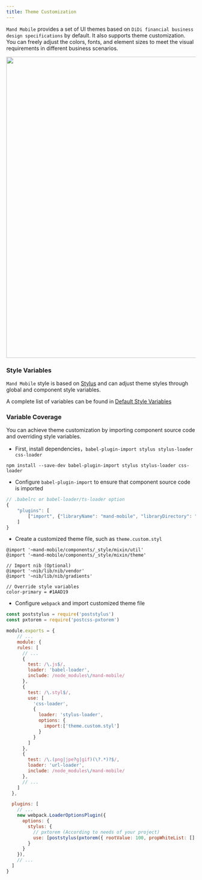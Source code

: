 ```yaml
---
title: Theme Customization
---
```


`Mand Mobile` provides a set of UI themes based on `DiDi financial business design specifications` by default. It also supports theme customization. You can freely adjust the colors, fonts, and element sizes to meet the visual requirements in different business scenarios.

<p>
  <img src="http://static.galileo.xiaojukeji.com/static/tms/other/mand-theme.jpg" width="800">
</p>


### Style Variables

`Mand Mobile` style is based on <a href="http://stylus-lang.com/" target="_blank">Stylus</a> and can adjust theme styles through global and component style variables.

A complete list of variables can be found in <a href="https://github.com/didi/mand-mobile/blob/master/components/_style/mixin/theme.styl" target="_blank">Default Style Variables</a>

### Variable Coverage

You can achieve theme customization by importing component source code and overriding style variables.

* First, install dependencies，`babel-plugin-import stylus stylus-loader css-loader`

```shell
npm install --save-dev babel-plugin-import stylus stylus-loader css-loader
```
* Configure `babel-plugin-import` to ensure that component source code is imported

```javascript
// .babelrc or babel-loader/ts-loader option
{
    "plugins": [
        ["import", {"libraryName": "mand-mobile", "libraryDirectory": "components"}],
    ]
}
```
* Create a customized theme file, such as `theme.custom.styl`

```stylus
@import '~mand-mobile/components/_style/mixin/util'
@import '~mand-mobile/components/_style/mixin/theme'

// Import nib (Optional)
@import '~nib/lib/nib/vendor'
@import '~nib/lib/nib/gradients'

// Override style variables
color-primary = #1AAD19
```

* Configure `webpack` and import customized theme file

```javascript
const poststylus = require('poststylus')
const pxtorem = require('postcss-pxtorem')

module.exports = {
	// ...
	module: {
    rules: [
      // ...
      {
        test: /\.js$/,
        loader: 'babel-loader',
        include: /node_modules\/mand-mobile/
      },
      {
        test: /\.styl$/,
        use: [
          'css-loader',
          {
            loader: 'stylus-loader',
            options: {
              import:['theme.custom.styl']
            }
          }
        ]
      },
      {
        test: /\.(png|jpe?g|gif)(\?.*)?$/,
        loader: 'url-loader',
        include: /node_modules\/mand-mobile/
      },
      // ...
    ]
  },

  plugins: [
    // ...
    new webpack.LoaderOptionsPlugin({
      options: {
        stylus: {
          // pxtorem (According to needs of your project)
          use: [poststylus(pxtorem({ rootValue: 100, propWhiteList: [] }))]
        }
      }
    }),
    // ...
  ]
}
```

